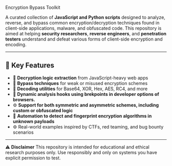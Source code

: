 Encryption Bypass Toolkit

A curated collection of **JavaScript and Python scripts** designed to analyze, reverse, and bypass common encryption/decryption techniques found in client-side applications, malware, and obfuscated code. This repository is aimed at helping **security researchers**, **reverse engineers**, and **penetration testers** understand and defeat various forms of client-side encryption and encoding.

---

## 📌 Key Features

- 🧠 **Decryption logic extraction** from JavaScript-heavy web apps
- 🔎 **Bypass techniques** for weak or misused encryption schemes
- 🔁 **Decoding utilities** for Base64, XOR, Hex, AES, RC4, and more
- 📱 **Dynamic analysis hooks using brekpoints in developer options of browsers.**
- ⚙️ **Support for both symmetric and asymmetric schemes, including custom or obfuscated logic**
- 🤖 **Automation to detect and fingerprint encryption algorithms in unknown payloads**
- ⚙️ Real-world examples inspired by CTFs, red teaming, and bug bounty scenarios

---
⚠️ **Disclaimer**
This repository is intended for educational and ethical research purposes only. Use responsibly and only on systems you have explicit permission to test.

